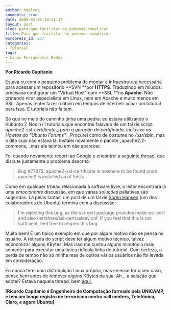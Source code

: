 ```yaml
---
author: mgalves
comments: true
date: 2008-03-05 19:51:37
layout: post
slug: para-que-facilitar-se-podemos-complicar
title: Para que facilitar se podemos complicar
wordpress_id: 257
categories:
- Tutorial
tags:
- Linux Ferramentas Redes
---
```


**Por Ricardo Capitanio**

Estava eu com o pequeno problema de montar a infraestrutura necessária para acessar um repositório **SVN  **por **HTTPS**. Traduzindo em miúdos: precisava configurar um "Virtual Host" com **SSL **no **Apache**. Não pretendo virar especialista em Linux, nem em Apache e muito menos em SSL. Apenas tentei fazer o óbvio em tempos de Internet: achar um tutorial para isso. E tutoriais não faltam.

Só que no meio do caminho tinha uma pedra: eu estava utilizando o Kubuntu 7. Nos n+1 tutoriais que encontrei falavam de um tal de script _apache2-ssl-certificate _ para a geração do certificado, inclusive os _Howtos_ do _"Ubuntu Forums".__ _Procurei como de costume no _/usr/sbin_, mas o dito cujo não estava lá. Instalei novamente o pacote _apache2.2-commons,  _mas ele  teimou em não aparecer.

Foi quando novamente recorri ao Google e encontrei a [seguinte thread](https://launchpad.net/ubuntu/+source/apache2/+bug/77675), que discute justamente o problema descrito:


> Bug #77675: apache2-ssl-certificate is nowhere to be found once apache2 is installed as of feisty.


Como em qualquer trhead relacionada à software livre, o leitor encontrará lá uma _emocionante_ discussão, em que várias _soluções_ paliativas são sugeridas. Lá pelas tantas, um post de um tal de [Soren Hansen](https://launchpad.net/%7Eshawarma) (um dos colaboradores do Ubuntu) termina com a discussão:


> I'm rejecting this bug, as the ssl-cert package provides make-ssl-cert and also usr/share/ssl-cert/ssleay.cnf.
If you feel that this is not sufficient, feel free to reopen this bug.


Muito bem! É um típico exemplo em que por algum motivo não se pensa no usuário.  A retirada do script deve ter algum motivo técnico, talvez economizar alguns KBytes. Mas isso me custou alguns minutos a mais somente para executar uma única ridícula linha do tutorial. Com certeza, a perda de tempo não só minha mas de outros vários usuários não foi levada em consideração.

Eu nunca terei uma distribuição Linux própria, mas se esse for o seu caso, pense bem antes de remover alguns KBytes da sua. Ah... a solução que adotei? Estava naquela thread, bem [aqui.](https://launchpad.net/ubuntu/+source/apache2/+bug/77675/comments/15)

**[Ricardo Capitanio é Engenheiro de Computação formado pela UNICAMP, e tem um longo registro de terrorismo contra call centers, Telefônica, Claro, e agora Ubuntu]**
